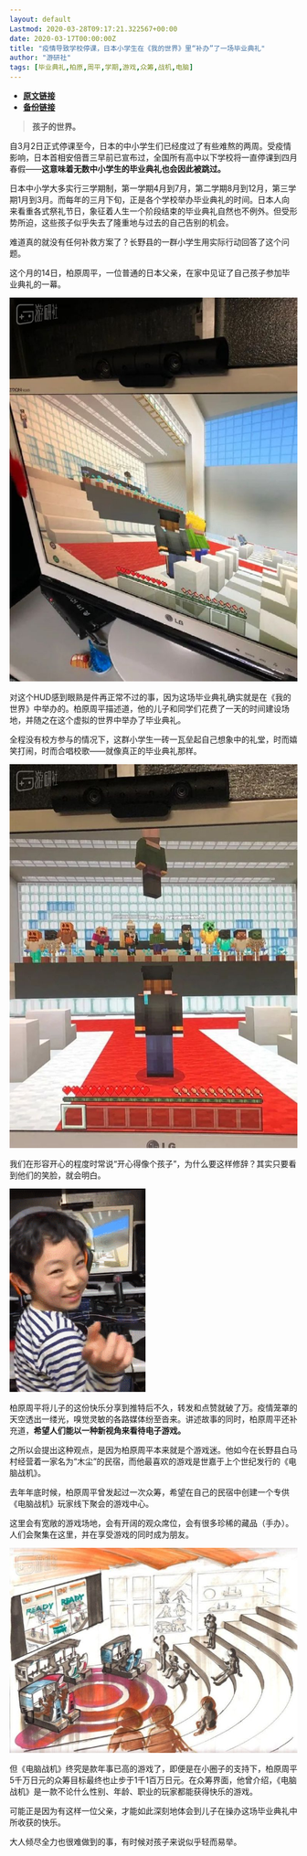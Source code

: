 ```yaml
---
layout: default
Lastmod: 2020-03-28T09:17:21.322567+00:00
date: 2020-03-17T00:00:00Z
title: "疫情导致学校停课，日本小学生在《我的世界》里“补办”了一场毕业典礼"
author: "游研社"
tags: [毕业典礼,柏原,周平,学期,游戏,众筹,战机,电脑]
---
```


* [**原文链接**](https://www.yystv.cn/p/6323)
* [**备份链接**](http://archive.ph/tisS7)


> **孩子的世界。**

自3月2日正式停课至今，日本的中小学生们已经度过了有些难熬的两周。受疫情影响，日本首相安倍晋三早前已宣布过，全国所有高中以下学校将一直停课到四月春假——**这意味着无数中小学生的毕业典礼也会因此被跳过。**

日本中小学大多实行三学期制，第一学期4月到7月，第二学期8月到12月，第三学期1月到3月。而每年的三月下旬，正是各个学校举办毕业典礼的时间。日本人向来看重各式祭礼节日，象征着人生一个阶段结束的毕业典礼自然也不例外。但受形势所迫，这些孩子似乎失去了隆重地与过去的自己告别的机会。

难道真的就没有任何补救方案了？长野县的一群小学生用实际行动回答了这个问题。

这个月的14日，柏原周平，一位普通的日本父亲，在家中见证了自己孩子参加毕业典礼的一幕。

![](/images/post/58e3f7022978253fe2464cf4fca632fe.jpeg_mw680water)

对这个HUD感到眼熟是件再正常不过的事，因为这场毕业典礼确实就是在《我的世界》中举办的。柏原周平描述道，他的儿子和同学们花费了一天的时间建设场地，并随之在这个虚拟的世界中举办了毕业典礼。

全程没有校方参与的情况下，这群小学生一砖一瓦垒起自己想象中的礼堂，时而嬉笑打闹，时而合唱校歌——就像真正的毕业典礼那样。

![](/images/post/068e2972c5cb763747a699e910271f98.jpeg_mw680water)

我们在形容开心的程度时常说“开心得像个孩子”，为什么要这样修辞？其实只要看到他们的笑脸，就会明白。

![](/images/post/b31f94af9ff88b7e56bead0ae912a26a.gif_mw680)

柏原周平将儿子的这份快乐分享到推特后不久，转发和点赞就破了万。疫情笼罩的天空透出一缕光，嗅觉灵敏的各路媒体纷至沓来。讲述故事的同时，柏原周平还补充道，**希望人们能以一种新视角来看待电子游戏。**

之所以会提出这种观点，是因为柏原周平本来就是个游戏迷。他如今在长野县白马村经营着一家名为“木尘”的民宿，而他最喜欢的游戏是世嘉于上个世纪发行的《电脑战机》。

去年年底时候，柏原周平曾发起过一次众筹，希望在自己的民宿中创建一个专供《电脑战机》玩家线下聚会的游戏中心。

这里会有宽敞的游戏场地，会有开阔的观众席位，会有很多珍稀的藏品（手办）。人们会聚集在这里，并在享受游戏的同时成为朋友。

![](/images/post/4534cbf9caf958e51af46fe684d03649.png_mw680water)

但《电脑战机》终究是款年事已高的游戏了，即便是在小圈子的支持下，柏原周平5千万日元的众筹目标最终也止步于1千1百万日元。在众筹界面，他曾介绍，《电脑战机》是一款不论什么性别、年龄、职业的玩家都能获得快乐的游戏。

可能正是因为有这样一位父亲，才能如此深刻地体会到儿子在操办这场毕业典礼中所收获的快乐。

大人倾尽全力也很难做到的事，有时候对孩子来说似乎轻而易举。

